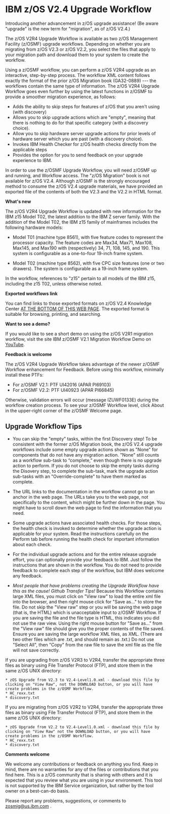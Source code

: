 IBM z/OS V2.4 Upgrade Workflow
===============================

Introducing another advancement in z/OS upgrade  assistance!  (Be aware "upgrade" is the new term for "migration", as of z/OS V2.4.)

The z/OS V2R4 Upgrade Workflow is available as two z/OS Management Facility (z/OSMF) upgrade workflows. Depending on whether you are migrating from z/OS V2.3 or z/OS V2.2, you select the files that apply to your migration path and download them to your system to create the workflow. 

Using a z/OSMF workflow, you can perform a z/OS V2R4 upgrade as an interactive, step-by-step process. The workflow XML content follows exactly the format of the prior z/OS Migration book (GA32-0889) --- the workflows contain the same type of information. The z/OS V2R4 Upgrade Workflow goes even further by using the latest functions in z/OSMF to provide a smoother migration experience, as follows: 
<ul>
   <li>Adds the ability to skip steps for features of z/OS that you aren't using (with discovery)</li>
   <li>Allows you to skip upgrade actions which are "empty", meaning that there is nothing to do for that specific category (with a discovery choice).
   <li>Allow you to skip hardware server upgrade actions for prior levels of hardware server which you are past (with a discovery choice).
   <li>Invokes IBM Health Checker for z/OS health checks directly from the applicable steps</li>
   <li>Provides the option for you to send feedback on your upgrade experience to IBM.</li>
   </ul>
 
In order to use the z/OSMF Upgrade Workflow, you will need z/OSMF up and running, and Workflow access.  The "z/OS Migration" book is not available for z/OS V2.4.  Although z/OSMF is the strongly encouraged method to consume the z/OS V2.4 upgrade materials, we have provided an exported file of the contents of both the V2.3 and the V2.2 in HTML format.  


**What's new**

The z/OS V2R4 Upgrade Workflow is updated with new information for the IBM z15 Model T02, the latest addition to the IBM Z 
server family. With the addition of the Model T02, the IBM z15 family of mainframes includes the following hardware models: 

* Model T01 (machine type 8561), with five feature codes to represent the processor capacity. The feature codes 
are Max34, Max71, Max108, Max145, and Max190 with (respectively) 34, 71, 108, 145, and 190. This system is 
configurable as a one-to-four 19-inch frame system. 

* Model T02 (machine type 8562), with five CPC size features (one or two drawers). The system is configurable 
as a 19-inch frame system.  

In the workflow, references to "z15" pertain to all models of the IBM z15, including the z15 T02, unless otherwise noted.


**Exported workflows link**

You can find links to those exported formats on z/OS V2.4 Knowledge Center [AT THE BOTTOM OF THIS WEB PAGE](https://www.ibm.com/support/knowledgecenter/SSLTBW_2.4.0/com.ibm.zos.v2r4.e0zm100/abstract.htm).  The exported format is suitable for browsing, printing, and searching.

**Want to see a demo?**

If you would like to see a short demo on using the z/OS V2R1 migration workflow, visit the site IBM z/OSMF V2.1 Migration Workflow Demo on [YouTube](https://www.youtube.com/watch?v=ejQRSYaxz9M).

**Feedback is welcome**

The z/OS V2R4 Upgrade Workflow takes advantage of the newer z/OSMF Workflow enhancement for Feedback. Before using this workflow,  minimally install these PTFs:

* For z/OSMF V2.1:  PTF UI42016  (APAR PI69103)
* For z/OSMF V2.2:  PTF UI40923  (APAR PI66845)

Otherwise, validation errors will occur (message IZUWF0133E) during the workflow creation process. To see your z/OSMF Workflow level, click About in the upper-right corner of the z/OSMF Welcome page. 

Upgrade Workflow Tips
-----------------------

* You can skip the "empty" tasks, within the first Discovery step!  To be consistent with the former z/OS Migration book, the z/OS V2.4 upgrade workflows include some empty upgrade actions shown as "None" for components that do not have any migration action. "None" still counts as a workflow sub-task to “complete,” even though there is no upgrade action to perform. If you do not choose to skip the empty tasks during the Disovery step, to complete the sub-task, mark the upgrade action sub-tasks with an "Override-complete" to have them marked as complete. 

* The URL links to the documentation in the workflow cannot go to an anchor in the web page. The URLs take you to the web page, not specifically to the content, which might be further down in the page. You might have to scroll down the web page to find the information that you need. 

* Some upgrade actions have associated health checks. For those steps, the health check is invoked to determine whether the upgrade action is applicable for your system. Read the instructions carefully on the Perform tab before running the health check for important information about each check. 

* For the individual upgrade actions and for the entire release upgrade effort, you can optionally provide your feedback to IBM. Just follow the instructions that are shown in the workflow. You do not need to provide feedback to complete each step of the workflow, but IBM does welcome any feedback.

* _Most people that have problems creating the Upgrade Workflow have this as the cause!_  *Github Transfer Tips!*  Because this Workflow contains large XML files, you must click on "View raw" to load the entire xml file into the browser, and then right mouse click for "Save as..." to store the file.  Do not skip the "View raw" step or you will be saving the web page (that is, the HTML) which is unacceptable input to z/OSMF Workflow.  If you are saving the file and the file type is HTML, this indicates you did not use the raw view.  Using the right mouse button for "Save as..." from the "View raw" file should give you the proper contents of the file saved.  Ensure you are saving the large workflow XML files, as XML.  (There are two other files which are .txt, and should remain as .txt.) Do not use "Select All", then "Copy" from the raw file to save the xml file as the file will not save correctly. 

If you are upgrading from z/OS V2R3 to V2R4, transfer the appropriate three files as binary using File Transfer Protocol (FTP),
and store them in the same z/OS UNIX directory:

    * zOS Upgrade from V2.3 to V2.4-Level1.0.xml - download this file by clicking on "View Raw", not the DOWNLOAD button, or you will have create problems in the z/OSMF Workflow.
    * HC_rexx.txt
    * discovery.txt    

If you are migrating from z/OS V2R2 to V2R4, transfer the appropriate three files as binary using File Transfer Protocol (FTP),
and store them in the same z/OS UNIX directory:

    * zOS Upgrade from V2.2 to V2.4-Level1.0.xml - download this file by clicking on "View Raw" not the DOWNLOAD button, or you will have create problems in the z/OSMF Workflow.
    * HC_rexx.txt
    * discovery.txt


**Comments welcome**

We welcome any contributions or feedback on anything you find. Keep in mind, there are no warranties for any of the files or contributions that you find here. This is a z/OS community that is sharing with others and it is expected that you review what you are using in your environment. This tool is not supported by the IBM Service organization, but rather by the tool owner on a best-can-do basis.

Please report any problems, suggestions, or comments to zosmig@us.ibm.com .
